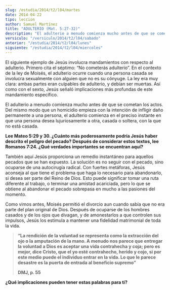 ```yaml
---
slug: /estudia/2014/t2/l04/martes
date: 2014-04-22
tipo: leccion
author: Samuel Martínez
title: "ADULTERIO (Mat. 5:27-32)"
description: "El adulterio a menudo comienza mucho antes de que se cometan los actos. Del  mismo modo que un homicidio empieza con la intención de infligir daño  permanente a una persona, el adulterio comienza en el preciso instante en que  una persona desea lujuriosamente a otra, casada o ..."
versiculo: "/versiculo/2014/t2/l04/sabado"
anterior: "/estudia/2014/t2/l04/lunes"
siguiente: "/estudia/2014/t2/l04/miercoles"
---
```


El siguiente ejemplo de Jesús involucra mandamientos con respecto al adulterio. Primero cita el séptimo: “No cometerás adulterio”. En el contexto de la ley de Moisés, el adulterio ocurre cuando una persona casada se involucra sexualmente con alguien que no es su cónyuge. La ley era muy clara: ambas partes eran culpables de adulterio, y debían ser muertas. Así como con el sexto, Jesús señaló implicaciones más profundas de este mandamiento específico.

El adulterio a menudo comienza mucho antes de que se cometan los actos. Del mismo modo que un homicidio empieza con la intención de infligir daño permanente a una persona, el adulterio comienza en el preciso instante en que una persona desea lujuriosamente a otra, casada o soltera, con la que no está casada.

**Lee Mateo 5:29 y 30. ¿Cuánto más poderosamente podría Jesús haber descrito el peligro del pecado? Después de considerar estos textos, lee Romanos 7:24. ¿Qué verdades importantes se encuentran aquí?**

También aquí Jesús proporciona un remedio instantáneo para aquellos pecados que se han expuesto. La solución es no seguir con el pecado, sino ocuparse de una autocirugía radical. Con fuertes metáforas, Jesús aconseja al que tiene el problema que haga lo necesario para abandonarlo, si desea ser parte del Reino de Dios. Esto puede significar tomar una ruta diferente al trabajo, o terminar una amistad acariciada, pero lo que se obtiene al abandonar el pecado sobrepasa en mucho a las pasiones del momento.

Como vimos antes, Moisés permitió el divorcio aun cuando sabía que no era parte del plan original de Dios. Después de ocuparse de los hombres casados y de los ojos que divagan, y de amonestarlos a que controlen sus impulsos, Jesús los estimula a mantener una fidelidad matrimonial de toda la vida.

> **“La rendición de la voluntad se representa como la extracción del ojo o la amputación de la mano. A menudo nos parece que entregar la voluntad a Dios es aceptar una vida contrahecha y coja; pero es mejor, dice Cristo, que el yo esté contrahecho, herido y cojo, si por este medio puede el individuo entrar en la vida. Lo que le parece desastre es la puerta de entrada al beneficio supremo”**
>
>  **DMJ, p. 55**

**¿Qué implicaciones pueden tener estas palabras para ti?**
